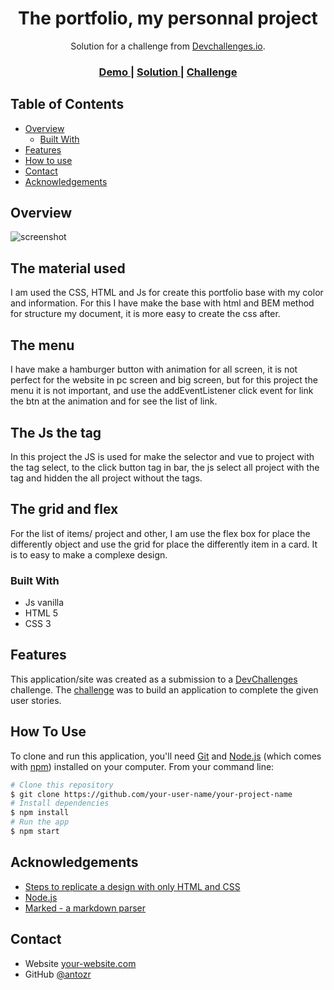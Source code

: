 <!-- Please update value in the {}  -->

<h1 align="center">The portfolio, my personnal project</h1>

<div align="center">
   Solution for a challenge from  <a href="http://devchallenges.io" target="_blank">Devchallenges.io</a>.
</div>

<div align="center">
  <h3>
    <a href="http://www.portfolio.devchallenges.io.antoni-dumont.be/">
      Demo
    </a>
    <span> | </span>
    <a href="https://github.com/antozr/portfolio-master">
      Solution
    </a>
    <span> | </span>
    <a href="https://devchallenges.io/challenges/5ZnOYsSXM24JWnCsNFlt">
      Challenge
    </a>
  </h3>
</div>

<!-- TABLE OF CONTENTS -->

## Table of Contents

- [Overview](#overview)
  - [Built With](#built-with)
- [Features](#features)
- [How to use](#how-to-use)
- [Contact](#contact)
- [Acknowledgements](#acknowledgements)

<!-- OVERVIEW -->

## Overview

![screenshot](http://www.portfolio.devchallenges.io.antoni-dumont.be/assets/img.Capture.PNG)

## The material used
I am used the CSS, HTML and Js for create this portfolio base with my color and information. For this I have make the base with html and BEM method for structure my document, it is more easy to create the css after. 

## The menu
I have make a hamburger button with animation for all screen, it is not perfect for the website in pc screen and big screen, but for this project the menu it is not important, and use the addEventListener click event for link the btn at the animation and for see the list of link.

## The Js the tag
In this project the JS is used for make the selector and vue to project with the tag select, to the click button tag in bar, the js select all project with the tag and hidden the all project without the tags. 

## The grid and flex
For the list of items/ project and other, I am use the flex box for place the differently object and use the grid for place the differently item in a card. It is to easy to make a complexe design.



### Built With

<!-- This section should list any major frameworks that you built your project using. Here are a few examples.-->

- Js vanilla
- HTML 5
- CSS 3 

## Features

<!-- List the features of your application or follow the template. Don't share the figma file here :) -->

This application/site was created as a submission to a [DevChallenges](https://devchallenges.io/challenges) challenge. The [challenge](https://devchallenges.io/challenges/0J1NxxGhOUYVqihwegfO) was to build an application to complete the given user stories.


## How To Use

To clone and run this application, you'll need [Git](https://git-scm.com) and [Node.js](https://nodejs.org/en/download/) (which comes with [npm](http://npmjs.com)) installed on your computer. From your command line:

```bash
# Clone this repository
$ git clone https://github.com/your-user-name/your-project-name
# Install dependencies
$ npm install
# Run the app
$ npm start
```

## Acknowledgements

<!-- This section should list any articles or add-ons/plugins that helps you to complete the project. This is optional but it will help you in the future. For exmpale -->

- [Steps to replicate a design with only HTML and CSS](https://devchallenges-blogs.web.app/how-to-replicate-design/)
- [Node.js](https://nodejs.org/)
- [Marked - a markdown parser](https://github.com/chjj/marked)

## Contact

- Website [your-website.com](http://antoni-dumont.be/)
- GitHub [@antozr](https://github.com/antozr/)

